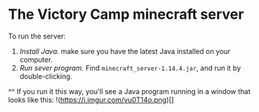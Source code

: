 # The Victory Camp minecraft server

To run the server:

1. *Install Java.* make sure you have the latest Java installed on your computer.
2. *Run sever program.* Find `minecraft_server-1.14.4.jar`, and run it by double-clicking. 

^^ If you run it this way, you'll see a Java program running in a window that
looks like this: !(https://i.imgur.com/vu0T14o.png)[]
